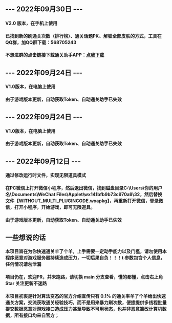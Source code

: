 ## --- 2022年09月30日 ---
#### V2.0 版本，在手机上使用
#### 已找到新的刷通关次数（排行榜）、通关话题PK、解锁全部皮肤的方式，工具在QQ群，加QQ群下载：568705243
#### 不想进群的点击链接下载通关助手APP：[点我下载](https://app.heigu.com/?a=ju4w&t=1)

## --- 2022年09月24日 ---
#### V1.0版本，在电脑上使用
#### 由于游戏版本更新，自动获取Token、自动通关助手已失效

## --- 2022年09月24日 ---
#### V1.0版本，在电脑上使用
#### 由于游戏版本更新，自动获取Token、自动通关助手已失效


## --- 2022年09月12日 ---
#### 通过修改运行时文件，实现无限道具模式
#### 在PC微信上打开微信小程序，然后退出微信，找到磁盘目录C:\Users\你的用户名\Documents\WeChat Files\Applet\wx141bfb9b73c970a9\32，然后替换文件【__WITHOUT_MULTI_PLUGINCODE__.wxapkg】，再重新打开微信，登录微信，打开小程序，开始游戏，即可无限道具。
#### 由于游戏版本更新，自动获取Token、自动通关助手已失效

## 一些想说的话
#### 本项目旨在为你快速通关羊了个羊，上手需要一定动手能力以及门槛，请勿使用本程序恶意对游戏服务器持续造成压力，一切后果自负！！！t 参数包含个人信息，任何情况请勿泄漏
#### 项目仍在，欢迎PR，并未跑路，请切换 main 分支查看，懂的都懂，点击右上角 Star 关注更新不迷路
#### 本项目初衷是针对算法变态的官方介绍宣传只有 0.1% 的通关率羊了个羊给出快速通关方案，交流获取通关经验技巧，而不是用来暴力刷次数，便捷提供多线程批量提交数据恶意对游戏接口造成压力甚至导致不可用状态，也并非恶意篡改计算机数据，所有接口均来自官方；
